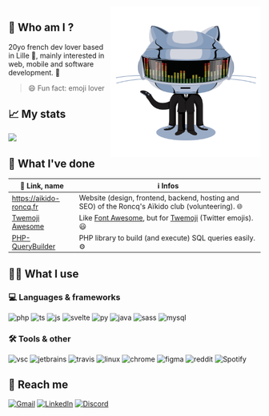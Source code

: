 
<img src="assets/daftpunktocat.gif" width="300" align="right">

## 🤔 Who am I ?

20yo french dev lover based in Lille 📍, mainly interested in web, mobile and software development. 📱

> 😄 Fun fact: emoji lover


## 📈 My stats

![](https://github-readme-stats.vercel.app/api?username=iamludal&show_icons=true&icon_color=2384de&title_color=2384de)


## 📝 What I've done

| 🔗 Link, name                                                     | ℹ️ Infos                                                                                                                 |
| ---------------------------------------------------------------- | ----------------------------------------------------------------------------------------------------------------------- |
| https://aikido-roncq.fr                                          | Website (design, frontend, backend, hosting and SEO) of the Roncq's Aïkido club (volunteering). 🌐                       |
| [Twemoji Awesome](https://github.com/iamludal/twemoji-awesome)   | Like [Font Awesome](https://fontawesome.com), but for [Twemoji](https://github.com/twitter/twemoji) (Twitter emojis). 😃 |
| [PHP-QueryBuilder](https://github.com/iamludal/PHP-QueryBuilder) | PHP library to build (and execute) SQL queries easily. ⚙️                                                                |


## 👨‍💻 What I use

### 💻 Languages & frameworks

![php](https://img.shields.io/badge/-PHP-444?style=for-the-badge&logo=php)
![ts](https://img.shields.io/badge/-Typescript-444?style=for-the-badge&logo=typescript)
![js](https://img.shields.io/badge/-JavaScript-444?style=for-the-badge&logo=javascript)
![svelte](https://img.shields.io/badge/-Svelte-444?style=for-the-badge&logo=svelte)
![py](https://img.shields.io/badge/-Python-444?style=for-the-badge&logo=python)
![java](https://img.shields.io/badge/-Java-444?style=for-the-badge&logo=java)
![sass](https://img.shields.io/badge/-Sass-444?style=for-the-badge&logo=sass)
![mysql](https://img.shields.io/badge/-MySQL-444?style=for-the-badge&logo=mysql)


### 🛠️ Tools & other

![vsc](https://img.shields.io/badge/-VSCode-444?style=for-the-badge&logo=visual-studio-code)
![jetbrains](https://img.shields.io/badge/-JetBrains-444?style=for-the-badge&logo=jetbrains)
![travis](https://img.shields.io/badge/-Travis-444?style=for-the-badge&logo=travis-ci)
![linux](https://img.shields.io/badge/-Linux-444?style=for-the-badge&logo=linux)
![chrome](https://img.shields.io/badge/-Chrome-444?style=for-the-badge&logo=google-chrome)
![figma](https://img.shields.io/badge/-Figma-444?style=for-the-badge&logo=figma)
![reddit](https://img.shields.io/badge/-Reddit-444?style=for-the-badge&logo=reddit)
![Spotify](https://img.shields.io/badge/-Spotify-444?style=for-the-badge&logo=spotify)



## 💬 Reach me

[![Gmail](https://img.shields.io/badge/-Mail-444?style=for-the-badge&logo=mail.ru)][gmail]
[![LinkedIn](https://img.shields.io/badge/-LinkedIn-444?style=for-the-badge&logo=linkedin)][linkedin]
[![Discord](https://img.shields.io/badge/-Discord-444?style=for-the-badge&logo=discord)][discord]

[gmail]: mailto:ludovic.chombeau@gmail.com
[linkedin]: https://linkedin.com/in/ludovic-chombeau
[discord]: https://discord.com/users/256769299954401280